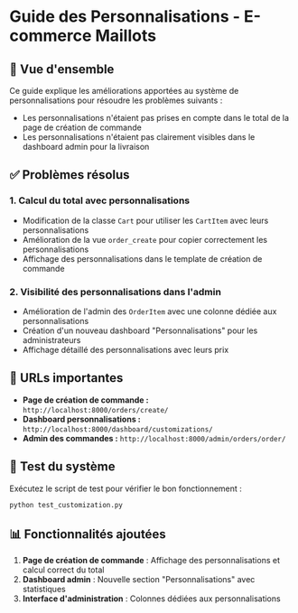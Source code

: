 # Guide des Personnalisations - E-commerce Maillots

## 🎨 Vue d'ensemble

Ce guide explique les améliorations apportées au système de personnalisations pour résoudre les problèmes suivants :
- Les personnalisations n'étaient pas prises en compte dans le total de la page de création de commande
- Les personnalisations n'étaient pas clairement visibles dans le dashboard admin pour la livraison

## ✅ Problèmes résolus

### 1. Calcul du total avec personnalisations
- Modification de la classe `Cart` pour utiliser les `CartItem` avec leurs personnalisations
- Amélioration de la vue `order_create` pour copier correctement les personnalisations
- Affichage des personnalisations dans le template de création de commande

### 2. Visibilité des personnalisations dans l'admin
- Amélioration de l'admin des `OrderItem` avec une colonne dédiée aux personnalisations
- Création d'un nouveau dashboard "Personnalisations" pour les administrateurs
- Affichage détaillé des personnalisations avec leurs prix

## 🔗 URLs importantes

- **Page de création de commande :** `http://localhost:8000/orders/create/`
- **Dashboard personnalisations :** `http://localhost:8000/dashboard/customizations/`
- **Admin des commandes :** `http://localhost:8000/admin/orders/order/`

## 🧪 Test du système

Exécutez le script de test pour vérifier le bon fonctionnement :
```bash
python test_customization.py
```

## 📊 Fonctionnalités ajoutées

1. **Page de création de commande** : Affichage des personnalisations et calcul correct du total
2. **Dashboard admin** : Nouvelle section "Personnalisations" avec statistiques
3. **Interface d'administration** : Colonnes dédiées aux personnalisations
